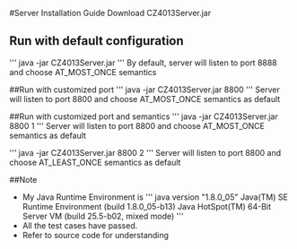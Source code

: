 #Server Installation Guide
Download CZ4013Server.jar

## Run with default configuration
'''
java -jar CZ4013Server.jar
'''
By default, server will listen to port 8888 and choose AT_MOST_ONCE semantics

##Run with customized port
'''
java -jar CZ4013Server.jar 8800
'''
Server will listen to port 8800 and choose AT_MOST_ONCE semantics as default

##Run with customized port and semantics
'''
java -jar CZ4013Server.jar 8800 1
'''
Server will listen to port 8800 and choose AT_MOST_ONCE semantics as default

'''
java -jar CZ4013Server.jar 8800 2
'''
Server will listen to port 8800 and choose AT_LEAST_ONCE semantics as default

##Note
* My Java Runtime Environment is 
'''
java version "1.8.0_05"
Java(TM) SE Runtime Environment (build 1.8.0_05-b13)
Java HotSpot(TM) 64-Bit Server VM (build 25.5-b02, mixed mode)
'''
* All the test cases have passed.
* Refer to source code for understanding
